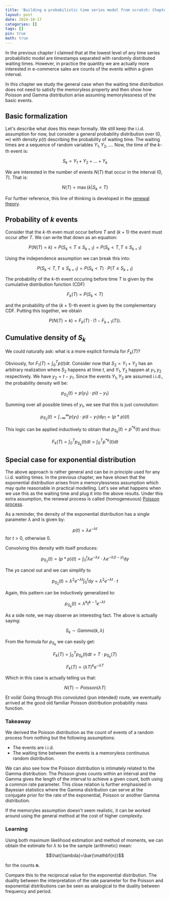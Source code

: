 ```yaml
---
title: 'Building a probabilistic time series model from scratch: Chapter 1 – Counting events'
layout: post
date: 2024-10-17
categories: []
tags: []
pin: true
math: true
---
```


In the previous chapter I claimed that at the lowest level of any time series
probabilistic model are timestamps separated with randomly distributed waiting times.
However, in practice the quantity we are actually more interested in e-commerce sales
are counts of the events within a given interval.

In this chapter we study the general case when the waiting time distribution does not need to satisfy the memoryless
property and then show how Poisson and Gamma distribution arise assuming memorylessness of the basic events.

## Basic formalization

Let's describe what does this mean formally. 
We still keep the i.i.d. assumption for now, but consider a general
probability distribution over $(0,\infty)$ with density $p(t)$ describing 
the probability of waiting time. The waiting times are a sequence of random variables $Y_1,Y_2,...$.
Now, the time of the $k$-th event is:

$$S_k = Y_1 + Y_2 + ... + Y_k$$

We are interested in the number of events $N(T)$ that occur in the interval $(0,T)$. That is:

$$N(T) = \max \{ k | S_k < T \}$$

For further reference, this line of thinking is developed in the [renewal theory](https://en.wikipedia.org/wiki/Renewal_theory).

## Probability of $k$ events

Consider that the $k$-th even must occur before $T$ and $(k+1)$-the event must occur after $T$.
We can write that down as an equation:

$$P(N(T) = k) = P(S_k < T \le S_{k+1}) = P(S_k < T, T \le S_{k+1})$$

Using the independence assumption we can break this into:

$$P(S_k < T, T \le S_{k+1}) = P(S_k < T) \cdot P(T \le S_{k+1})$$

The probability of the $k$-th event occuring before time $T$ is given by the cumulative distribution function (CDF)

$$F_k(T) = P(S_k < T)$$

and the probability of the $(k+1)$-th event is given by the complementary CDF. 
Putting this together, we obtain

$$P(N(T) = k) = F_k(T) \cdot (1 - F_{k+1}(T)).$$

## Cumulative density of $S_k$
We could naturally ask: what is a more explicit formula for $F_k(T)$?

Obviously, for $F_1(T) = \int_0^T p(t) \mathrm{d}t$. Consider now that $S_2 = Y_1 + Y_2$ 
has an arbitrary realization where $S_2$ happens at time $t$, and $Y_1,Y_2$ happen at $y_1,y_2$ respectively.
We have $y_2 = t - y_1$. 
Since the events $Y_1, Y_2$ are assumed i.i.d., the probability density will be:

$$p_{S_2}(t) = p(y_1) \cdot p(t - y_1)$$

Summing over all possible times of $y_1$, we see that this is just convolution:

$$p_{S_2}(t) = \int_{-\infty}^{\infty} p(y_1) \cdot p(t - y_1) \mathrm{d}y_1 = (p \ast p)(t)$$

This logic can be applied inductively to obtain that $p_{S_k}(t) = p^{\ast k}(t)$ and thus:

$$F_k(T) = \int_0^T p_{S_k}(t) \mathrm{d}t = \int_0^T p^{\ast k}(t) \mathrm{d}t$$

## Special case for exponential distribution
The above approach is rather general and can be in principle used for any i.i.d. waiting times.
In the previous chapter, we have shown that the exponential distribution arises from 
a memorylessness assumption which may quite reasonable in practical modelling. 
Let's see what happens when we use this as the waiting time and plug it into the above results.
Under this extra assumption, the renewal process is called (homogeneuous) [Poisson process](https://en.wikipedia.org/wiki/Poisson_point_process).

As a reminder, the density of the exponential distribution has a single parameter $\lambda$ and is given by:

$$p(t) = \lambda e^{-\lambda t}$$ for $t > 0$, otherwise $0$.

Convolving this density with itself produces:

$$p_{S_2}(t) = (p \ast p)(t) = \int_{0}^{t} \lambda e^{-\lambda y} \cdot \lambda e^{-\lambda (t-y)} \mathrm{d}y$$

The $y$s cancel out and we can simplify to

$$p_{S_2}(t) = \lambda^2 e^{-\lambda t} \int_{0}^{t} \mathrm{d}y = \lambda^2 e^{-\lambda t} \cdot t$$

Again, this pattern can be inductively generalized to:

$$p_{S_k}(t) \propto \lambda^k t^{k-1} e^{-\lambda t}$$

As a side note, we may observe an interesting fact. The above is actually saying:

$$S_k \sim Gamma(k, \lambda)$$

From the formula for $p_{S_k}$ we can easily get:

$$F_k(T) = \int_0^T p_{S_k}(t) \mathrm{d}t = T \cdot p_{S_k}(T)$$ 

$$F_k(T) \propto (\lambda T)^k e^{-\lambda T}$$

Which in this case is actually telling us that:

$$N(T) \sim Poisson(\lambda T)$$

Et voilà! Going through this convoluted (pun intended) route, we eventually arrived 
at the good old familiar Poisson distribution probability mass function.

### Takeaway
We derived the Poisson distribution as the count of events of a random process from nothing but the following assumptions:
* The events are i.i.d.
* The waiting time between the events is a memoryless continuous random distribution.

We can also see how the Poisson distribution is intimately related to the Gamma distribution:
The Poisson gives counts within an interval and the Gamma gives the length of the interval to achieve a given count,
both using a common rate parameter.
This close relation is further emphasised in Bayesian statistics where the Gamma distribution can serve at the conjugate prior for the rate
of the exponential, Poisson or another Gamma distribution.

If the memoryles assumption doesn't seem realistic, it can be worked around using the general method at the cost of higher complexity.

### Learning 
Using both maximum likelihood estimation
and method of moments, 
we can obtain the estimate for $\lambda$ to be the sample (arithmetic) mean:

$$\hat{\lambda}=\bar{\mathbf{n}}$$

for the counts $\mathbf{n}$.

Compare this to the reciprocal value for the exponential distribution.
The duality between the interpretation of the rate parameter for the Poisson and exponential
distributions can be seen as analogical to the duality between frequency and period.
